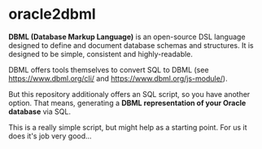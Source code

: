 # oracle2dbml

**DBML (Database Markup Language)** is an open-source DSL language designed to define and document database schemas and structures. It is designed to be simple, consistent and highly-readable.

DBML offers tools themselves to convert SQL to DBML (see https://www.dbml.org/cli/ and https://www.dbml.org/js-module/).

But this repository additionaly offers an SQL script, so you have another option. That means, generating a **DBML representation of your Oracle database** via SQL.

This is a really simple script, but might help as a starting point. For us it does it's job very good... 
